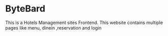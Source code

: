 # ByteBard
This is a Hotels Management sites Frontend. This website contains multiple pages like menu, dinein ,reservation and login 
